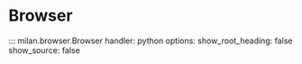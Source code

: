 # Browser

::: milan.browser.Browser
    handler: python
    options:
      show_root_heading: false
      show_source: false

